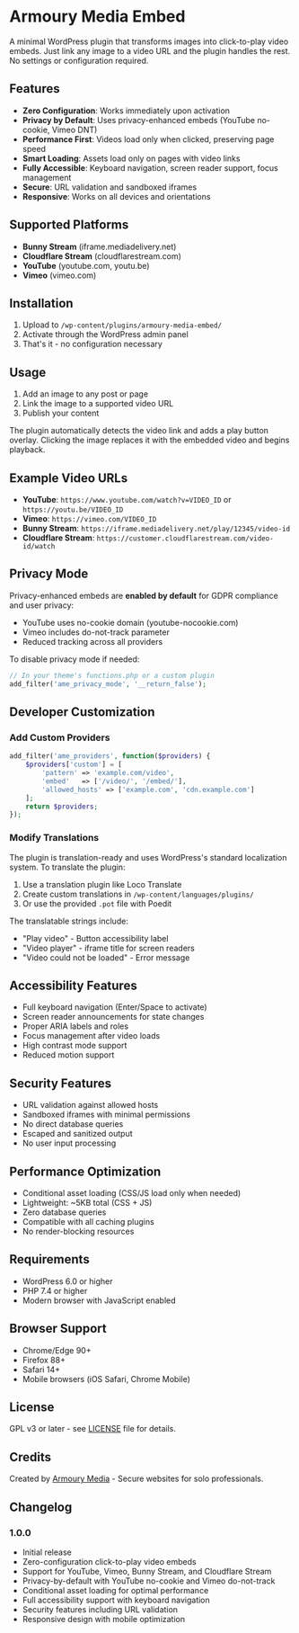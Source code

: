 # Armoury Media Embed

A minimal WordPress plugin that transforms images into click-to-play video embeds. Just link any image to a video URL and the plugin handles the rest. No settings or configuration required.

## Features

- **Zero Configuration**: Works immediately upon activation
- **Privacy by Default**: Uses privacy-enhanced embeds (YouTube no-cookie, Vimeo DNT)
- **Performance First**: Videos load only when clicked, preserving page speed
- **Smart Loading**: Assets load only on pages with video links
- **Fully Accessible**: Keyboard navigation, screen reader support, focus management
- **Secure**: URL validation and sandboxed iframes
- **Responsive**: Works on all devices and orientations

## Supported Platforms

- **Bunny Stream** (iframe.mediadelivery.net)
- **Cloudflare Stream** (cloudflarestream.com)
- **YouTube** (youtube.com, youtu.be)
- **Vimeo** (vimeo.com)

## Installation

1. Upload to `/wp-content/plugins/armoury-media-embed/`
2. Activate through the WordPress admin panel
3. That's it - no configuration necessary

## Usage

1. Add an image to any post or page
2. Link the image to a supported video URL
3. Publish your content

The plugin automatically detects the video link and adds a play button overlay. Clicking the image replaces it with the embedded video and begins playback.

## Example Video URLs

- **YouTube**: `https://www.youtube.com/watch?v=VIDEO_ID` or `https://youtu.be/VIDEO_ID`
- **Vimeo**: `https://vimeo.com/VIDEO_ID`
- **Bunny Stream**: `https://iframe.mediadelivery.net/play/12345/video-id`
- **Cloudflare Stream**: `https://customer.cloudflarestream.com/video-id/watch`

## Privacy Mode

Privacy-enhanced embeds are **enabled by default** for GDPR compliance and user privacy:

- YouTube uses no-cookie domain (youtube-nocookie.com)
- Vimeo includes do-not-track parameter
- Reduced tracking across all providers

To disable privacy mode if needed:

```php
// In your theme's functions.php or a custom plugin
add_filter('ame_privacy_mode', '__return_false');
```

## Developer Customization

### Add Custom Providers

```php
add_filter('ame_providers', function($providers) {
    $providers['custom'] = [
        'pattern' => 'example.com/video',
        'embed'   => ['/video/', '/embed/'],
        'allowed_hosts' => ['example.com', 'cdn.example.com']
    ];
    return $providers;
});
```

### Modify Translations

The plugin is translation-ready and uses WordPress's standard localization system. To translate the plugin:

1. Use a translation plugin like Loco Translate
2. Create custom translations in `/wp-content/languages/plugins/`
3. Or use the provided `.pot` file with Poedit

The translatable strings include:
- "Play video" - Button accessibility label
- "Video player" - iframe title for screen readers  
- "Video could not be loaded" - Error message

## Accessibility Features

- Full keyboard navigation (Enter/Space to activate)
- Screen reader announcements for state changes
- Proper ARIA labels and roles
- Focus management after video loads
- High contrast mode support
- Reduced motion support

## Security Features

- URL validation against allowed hosts
- Sandboxed iframes with minimal permissions
- No direct database queries
- Escaped and sanitized output
- No user input processing

## Performance Optimization

- Conditional asset loading (CSS/JS load only when needed)
- Lightweight: ~5KB total (CSS + JS)
- Zero database queries
- Compatible with all caching plugins
- No render-blocking resources

## Requirements

- WordPress 6.0 or higher
- PHP 7.4 or higher
- Modern browser with JavaScript enabled

## Browser Support

- Chrome/Edge 90+
- Firefox 88+
- Safari 14+
- Mobile browsers (iOS Safari, Chrome Mobile)

## License

GPL v3 or later - see [LICENSE](LICENSE) file for details.

## Credits

Created by [Armoury Media](https://www.armourymedia.com/) - Secure websites for solo professionals.

## Changelog

### 1.0.0
- Initial release
- Zero-configuration click-to-play video embeds
- Support for YouTube, Vimeo, Bunny Stream, and Cloudflare Stream
- Privacy-by-default with YouTube no-cookie and Vimeo do-not-track
- Conditional asset loading for optimal performance
- Full accessibility support with keyboard navigation
- Security features including URL validation
- Responsive design with mobile optimization
